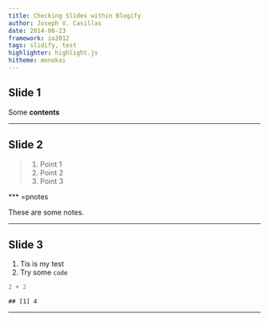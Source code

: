 ```yaml
---
title: Checking Slides within Blogify
author: Joseph V. Casillas
date: 2014-06-23
framework: io2012
tags: slidify, test
highlighter: highlight.js
hitheme: monokai
---
```




## Slide 1

Some **contents**

---

## Slide 2

> 1. Point 1
> 2. Point 2
> 3. Point 3

*** =pnotes

These are some notes.

---

## Slide 3

1. Tis is my test
2. Try some `code`


```r
2 + 2
```

```
## [1] 4
```

---
